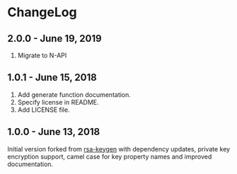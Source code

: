 # ChangeLog

## 2.0.0 - June 19, 2019
1. Migrate to N-API

## 1.0.1 - June 15, 2018

1. Add generate function documentation.
2. Specify license in README.
3. Add LICENSE file.

## 1.0.0 - June 13, 2018

Initial version forked from [rsa-keygen](https://github.com/sunjith/node-rsa-keygen) with dependency updates, private key encryption support, camel case for key property names and improved documentation.
